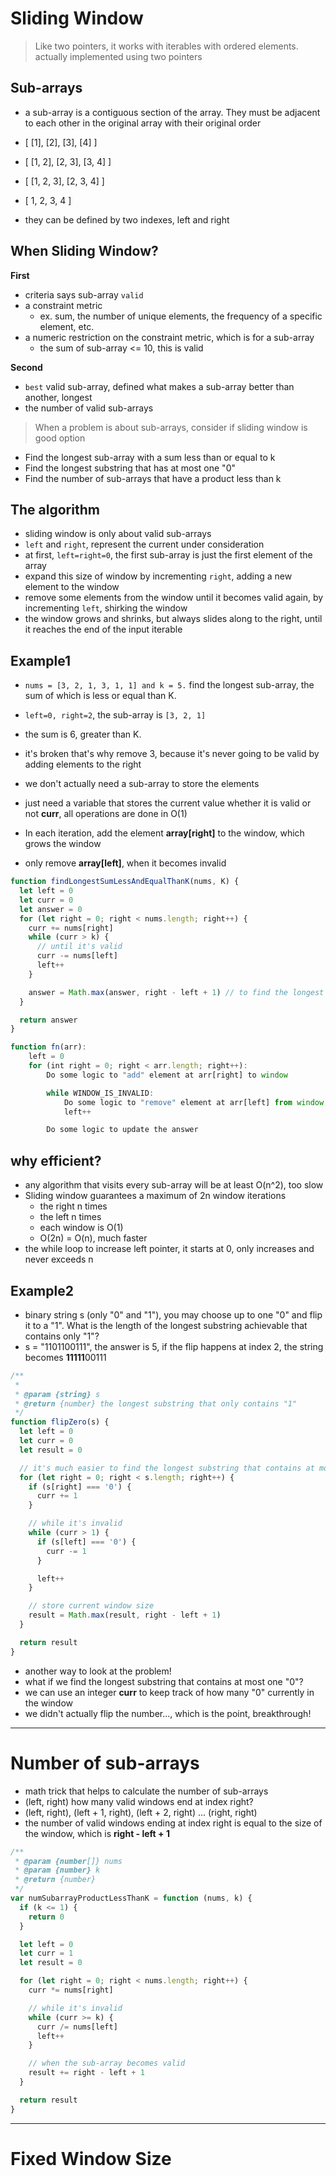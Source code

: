 # Sliding Window

> Like two pointers, it works with iterables with ordered elements.
> actually implemented using two pointers

## Sub-arrays

- a sub-array is a contiguous section of the array. They must be adjacent to each other in the original array with their original order

- [ [1], [2], [3], [4] ]
- [ [1, 2], [2, 3], [3, 4] ]
- [ [1, 2, 3], [2, 3, 4] ]
- [ 1, 2, 3, 4 ]

- they can be defined by two indexes, left and right

## When Sliding Window?

**First**

- criteria says sub-array `valid`
- a constraint metric
  - ex. sum, the number of unique elements, the frequency of a specific element, etc.
- a numeric restriction on the constraint metric, which is for a sub-array
  - the sum of sub-array <= 10, this is valid

**Second**

- `best` valid sub-array, defined what makes a sub-array better than another, longest
- the number of valid sub-arrays

> When a problem is about sub-arrays, consider if sliding window is good option

- Find the longest sub-array with a sum less than or equal to k
- Find the longest substring that has at most one "0"
- Find the number of sub-arrays that have a product less than k

## The algorithm

- sliding window is only about valid sub-arrays
- `left` and `right`, represent the current under consideration
- at first, `left=right=0`, the first sub-array is just the first element of the array
- expand this size of window by incrementing `right`, adding a new element to the window
- remove some elements from the window until it becomes valid again, by incrementing `left`, shirking the window
- the window grows and shrinks, but always slides along to the right, until it reaches the end of the input iterable

## Example1

- `nums = [3, 2, 1, 3, 1, 1] and k = 5.` find the longest sub-array, the sum of which is less or equal than K.

- `left=0, right=2`, the sub-array is `[3, 2, 1]`
- the sum is 6, greater than K.
- it's broken that's why remove 3, because it's never going to be valid by adding elements to the right

- we don't actually need a sub-array to store the elements
- just need a variable that stores the current value whether it is valid or not **curr**, all operations are done in O(1)
- In each iteration, add the element **array[right]** to the window, which grows the window
- only remove **array[left]**, when it becomes invalid

```js
function findLongestSumLessAndEqualThanK(nums, K) {
  let left = 0
  let curr = 0
  let answer = 0
  for (let right = 0; right < nums.length; right++) {
    curr += nums[right]
    while (curr > k) {
      // until it's valid
      curr -= nums[left]
      left++
    }

    answer = Math.max(answer, right - left + 1) // to find the longest
  }

  return answer
}
```

```js
function fn(arr):
    left = 0
    for (int right = 0; right < arr.length; right++):
        Do some logic to "add" element at arr[right] to window

        while WINDOW_IS_INVALID:
            Do some logic to "remove" element at arr[left] from window
            left++

        Do some logic to update the answer
```

## why efficient?

- any algorithm that visits every sub-array will be at least O(n^2), too slow
- Sliding window guarantees a maximum of 2n window iterations
  - the right n times
  - the left n times
  - each window is O(1)
  - O(2n) = O(n), much faster
- the while loop to increase left pointer, it starts at 0, only increases and never exceeds n

## Example2

- binary string s (only "0" and "1"), you may choose up to one "0" and flip it to a "1". What is the length of the longest substring achievable that contains only "1"?
- s = "1101100111", the answer is 5, if the flip happens at index 2, the string becomes **11111**00111

```js
/**
 *
 * @param {string} s
 * @return {number} the longest substring that only contains "1"
 */
function flipZero(s) {
  let left = 0
  let curr = 0
  let result = 0

  // it's much easier to find the longest substring that contains at most one "0"
  for (let right = 0; right < s.length; right++) {
    if (s[right] === '0') {
      curr += 1
    }

    // while it's invalid
    while (curr > 1) {
      if (s[left] === '0') {
        curr -= 1
      }

      left++
    }

    // store current window size
    result = Math.max(result, right - left + 1)
  }

  return result
}
```

- another way to look at the problem!
- what if we find the longest substring that contains at most one "0"?
- we can use an integer **curr** to keep track of how many "0" currently in the window
- we didn't actually flip the number..., which is the point, breakthrough!

---

# Number of sub-arrays

- math trick that helps to calculate the number of sub-arrays
- (left, right) how many valid windows end at index right?
- (left, right), (left + 1, right), (left + 2, right) ... (right, right)
- the number of valid windows ending at index right is equal to the size of the window, which is **right - left + 1**

```js
/**
 * @param {number[]} nums
 * @param {number} k
 * @return {number}
 */
var numSubarrayProductLessThanK = function (nums, k) {
  if (k <= 1) {
    return 0
  }

  let left = 0
  let curr = 1
  let result = 0

  for (let right = 0; right < nums.length; right++) {
    curr *= nums[right]

    // while it's invalid
    while (curr >= k) {
      curr /= nums[left]
      left++
    }

    // when the sub-array becomes valid
    result += right - left + 1
  }

  return result
}
```

---

# Fixed Window Size
